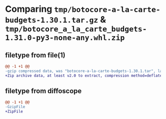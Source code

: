 # Comparing `tmp/botocore-a-la-carte-budgets-1.30.1.tar.gz` & `tmp/botocore_a_la_carte_budgets-1.31.0-py3-none-any.whl.zip`

## filetype from file(1)

```diff
@@ -1 +1 @@
-gzip compressed data, was "botocore-a-la-carte-budgets-1.30.1.tar", last modified: Thu Jul  6 01:44:55 2023, max compression
+Zip archive data, at least v2.0 to extract, compression method=deflate
```

## filetype from diffoscope

```diff
@@ -1 +1 @@
-GzipFile
+ZipFile
```

